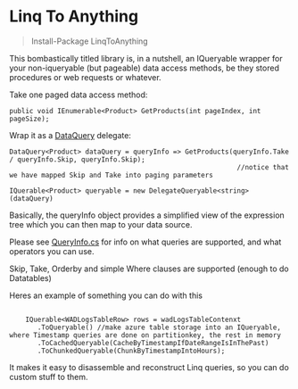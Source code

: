 Linq To Anything
================

> Install-Package LinqToAnything

This bombastically titled library is, in a nutshell, an IQueryable<T> wrapper for your non-iqueryable (but pageable) 
data access methods, be they stored procedures or web requests or whatever. 


Take one paged data access method:

```
public void IEnumerable<Product> GetProducts(int pageIndex, int pageSize);
```

Wrap it as a [DataQuery](https://github.com/mcintyre321/LinqToAnything/blob/master/LinqToAnything/DataQuery.cs) delegate:

```
DataQuery<Product> dataQuery = queryInfo => GetProducts(queryInfo.Take / queryInfo.Skip, queryInfo.Skip);
                                                         //notice that we have mapped Skip and Take into paging parameters

IQuerable<Product> queryable = new DelegateQueryable<string>(dataQuery)
```

Basically, the queryInfo object provides a simplified view of the expression tree which you can then map to your data source.

Please see [QueryInfo.cs](https://github.com/mcintyre321/LinqToAnything/blob/master/LinqToAnything/QueryInfo.cs) for info on what queries are supported, and what operators you can use.

Skip, Take, Orderby and simple Where clauses are supported (enough to do Datatables)

Heres an example of something you can do with this

```

    IQuerable<WADLogsTableRow> rows = wadLogsTableContenxt
       .ToQueryable() //make azure table storage into an IQueryable, where Timestamp queries are done on partitionkey, the rest in memory
       .ToCachedQueryable(CacheByTimestampIfDateRangeIsInThePast)
       .ToChunkedQueryable(ChunkByTimestampIntoHours);

```

It makes it easy to disassemble and reconstruct Linq queries, so you can do custom stuff to them.
